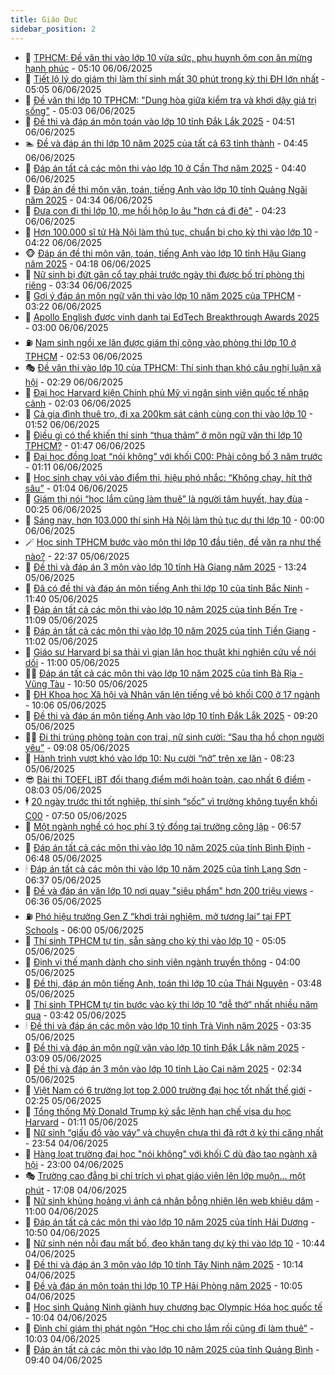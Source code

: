 ```yaml
---
title: Giáo Dục
sidebar_position: 2
---
```


<!-- dantri-giao-duc:START -->
- 🤡 [TPHCM: Đề văn thi vào lớp 10 vừa sức, phụ huynh ôm con ăn mừng hạnh phúc](https://dantri.com.vn/giao-duc/tphcm-de-van-thi-vao-lop-10-vua-suc-phu-huynh-om-con-an-mung-hanh-phuc-20250606115344915.htm) - 05:10 06/06/2025
- 🗽 [Tiết lộ lý do giám thị làm thí sinh mất 30 phút trong kỳ thi ĐH lớn nhất](https://dantri.com.vn/giao-duc/tiet-lo-ly-do-giam-thi-lam-thi-sinh-mat-30-phut-trong-ky-thi-dh-lon-nhat-20250606120228472.htm) - 05:05 06/06/2025
- 🚦 [Đề văn thi lớp 10 TPHCM: &quot;Dung hòa giữa kiểm tra và khơi dậy giá trị sống&quot;](https://dantri.com.vn/giao-duc/de-van-thi-lop-10-tphcm-dung-hoa-giua-kiem-tra-va-khoi-day-gia-tri-song-20250606120331526.htm) - 05:03 06/06/2025
- 🌋 [Đề thi và đáp án môn toán vào lớp 10 tỉnh Đắk Lắk 2025](https://dantri.com.vn/giao-duc/de-thi-va-dap-an-mon-toan-vao-lop-10-tinh-dak-lak-2025-20250605163117396.htm) - 04:51 06/06/2025
- 🏊 [Đề và đáp án thi lớp 10 năm 2025 của tất cả 63 tỉnh thành](https://dantri.com.vn/giao-duc/de-va-dap-an-thi-lop-10-nam-2025-cua-tat-ca-63-tinh-thanh-20250601162114279.htm) - 04:45 06/06/2025
- 🎃 [Đáp án tất cả các môn thi vào lớp 10 ở Cần Thơ năm 2025](https://dantri.com.vn/giao-duc/dap-an-tat-ca-cac-mon-thi-vao-lop-10-o-can-tho-nam-2025-20250602180900647.htm) - 04:40 06/06/2025
- 💄 [Đáp án đề thi môn văn, toán, tiếng Anh vào lớp 10 tỉnh Quảng Ngãi năm 2025](https://dantri.com.vn/giao-duc/dap-an-de-thi-mon-van-toan-tieng-anh-vao-lop-10-tinh-quang-ngai-nam-2025-20250605101524060.htm) - 04:34 06/06/2025
- 🦅 [Đưa con đi thi lớp 10, mẹ hồi hộp lo âu &quot;hơn cả đi đẻ&quot;](https://dantri.com.vn/giao-duc/dua-con-di-thi-lop-10-me-hoi-hop-lo-au-hon-ca-di-de-20250605221836526.htm) - 04:23 06/06/2025
- 🚦 [Hơn 100.000 sĩ tử Hà Nội làm thủ tục, chuẩn bị cho kỳ thi vào lớp 10](https://dantri.com.vn/giao-duc/hon-100000-si-tu-ha-noi-lam-thu-tuc-chuan-bi-cho-ky-thi-vao-lop-10-20250606110729351.htm) - 04:22 06/06/2025
- 🐵 [Đáp án đề thi môn văn, toán, tiếng Anh vào lớp 10 tỉnh Hậu Giang năm 2025](https://dantri.com.vn/giao-duc/dap-an-de-thi-mon-van-toan-tieng-anh-vao-lop-10-tinh-hau-giang-nam-2025-20250605165443189.htm) - 04:18 06/06/2025
- 🐘 [Nữ sinh bị đứt gân cổ tay phải trước ngày thi được bố trí phòng thi riêng](https://dantri.com.vn/giao-duc/nu-sinh-bi-dut-gan-co-tay-phai-truoc-ngay-thi-duoc-bo-tri-phong-thi-rieng-20250606102415760.htm) - 03:34 06/06/2025
- 🦏 [Gợi ý đáp án môn ngữ văn thi vào lớp 10 năm 2025 của TPHCM](https://dantri.com.vn/giao-duc/goi-y-dap-an-mon-ngu-van-thi-vao-lop-10-nam-2025-cua-tphcm-20250605145924101.htm) - 03:22 06/06/2025
- 💼 [Apollo English được vinh danh tại EdTech Breakthrough Awards 2025](https://dantri.com.vn/giao-duc/apollo-english-duoc-vinh-danh-tai-edtech-breakthrough-awards-2025-20250606090800735.htm) - 03:00 06/06/2025
- ⛽️ [Nam sinh ngồi xe lăn được giám thị cõng vào phòng thi lớp 10 ở TPHCM](https://dantri.com.vn/giao-duc/nam-sinh-ngoi-xe-lan-duoc-giam-thi-cong-vao-phong-thi-lop-10-o-tphcm-20250606091319305.htm) - 02:53 06/06/2025
- 🎭 [Đề văn thi vào lớp 10 của TPHCM: Thí sinh than khó câu nghị luận xã hội](https://dantri.com.vn/giao-duc/de-van-thi-vao-lop-10-cua-tphcm-thi-sinh-than-kho-cau-nghi-luan-xa-hoi-20250606092646508.htm) - 02:29 06/06/2025
- 🎃 [Đại học Harvard kiện Chính phủ Mỹ vì ngăn sinh viên quốc tế nhập cảnh](https://dantri.com.vn/giao-duc/dai-hoc-harvard-kien-chinh-phu-my-vi-ngan-sinh-vien-quoc-te-nhap-canh-20250606073625948.htm) - 02:03 06/06/2025
- 🚀 [Cả gia đình thuê trọ, đi xa 200km sát cánh cùng con thi vào lớp 10](https://dantri.com.vn/giao-duc/ca-gia-dinh-thue-tro-di-xa-200km-sat-canh-cung-con-thi-vao-lop-10-20250606083852147.htm) - 01:52 06/06/2025
- 👀 [Điều gì có thể khiến thí sinh “thua thảm” ở môn ngữ văn thi lớp 10 TPHCM?](https://dantri.com.vn/giao-duc/dieu-gi-co-the-khien-thi-sinh-thua-tham-o-mon-ngu-van-thi-lop-10-tphcm-20250606080640866.htm) - 01:47 06/06/2025
- 🌝 [Đại học đồng loạt “nói không” với khối C00: Phải công bố 3 năm trước](https://dantri.com.vn/giao-duc/dai-hoc-dong-loat-noi-khong-voi-khoi-c00-phai-cong-bo-3-nam-truoc-20250606073643134.htm) - 01:11 06/06/2025
- 🤗 [Học sinh chạy vội vào điểm thi, hiệu phó nhắc: “Không chạy, hít thở sâu”](https://dantri.com.vn/giao-duc/hoc-sinh-chay-voi-vao-diem-thi-hieu-pho-nhac-khong-chay-hit-tho-sau-20250606075442055.htm) - 01:04 06/06/2025
- 🦄 [Giám thị nói “học lắm cũng làm thuê” là người tâm huyết, hay đùa](https://dantri.com.vn/giao-duc/giam-thi-noi-hoc-lam-cung-lam-thue-la-nguoi-tam-huyet-hay-dua-20250606055753263.htm) - 00:25 06/06/2025
- 🦍 [Sáng nay, hơn 103.000 thí sinh Hà Nội làm thủ tục dự thi lớp 10](https://dantri.com.vn/giao-duc/sang-nay-hon-103000-thi-sinh-ha-noi-lam-thu-tuc-du-thi-lop-10-20250605220553360.htm) - 00:00 06/06/2025
- 🪄 [Học sinh TPHCM bước vào môn thi lớp 10 đầu tiên, đề văn ra như thế nào?](https://dantri.com.vn/giao-duc/hoc-sinh-tphcm-buoc-vao-mon-thi-lop-10-dau-tien-de-van-ra-nhu-the-nao-20250606052603158.htm) - 22:37 05/06/2025
- 🦆 [Đề thi và đáp án 3 môn vào lớp 10 tỉnh Hà Giang năm 2025](https://dantri.com.vn/giao-duc/de-thi-va-dap-an-3-mon-vao-lop-10-tinh-ha-giang-nam-2025-20250605035928505.htm) - 13:24 05/06/2025
- 🚀 [Đã có đề thi và đáp án môn tiếng Anh thi lớp 10 của tỉnh Bắc Ninh](https://dantri.com.vn/giao-duc/da-co-de-thi-va-dap-an-mon-tieng-anh-thi-lop-10-cua-tinh-bac-ninh-20250605183724136.htm) - 11:40 05/06/2025
- 🦒 [Đáp án tất cả các môn thi vào lớp 10 năm 2025 của tỉnh Bến Tre](https://dantri.com.vn/giao-duc/dap-an-tat-ca-cac-mon-thi-vao-lop-10-nam-2025-cua-tinh-ben-tre-20250602142137408.htm) - 11:09 05/06/2025
- 🤡 [Đáp án tất cả các môn thi vào lớp 10 năm 2025 của tỉnh Tiền Giang](https://dantri.com.vn/giao-duc/dap-an-tat-ca-cac-mon-thi-vao-lop-10-nam-2025-cua-tinh-tien-giang-20250602153952652.htm) - 11:02 05/06/2025
- 🤔 [Giáo sư Harvard bị sa thải vì gian lận học thuật khi nghiên cứu về nói dối](https://dantri.com.vn/giao-duc/giao-su-harvard-bi-sa-thai-vi-gian-lan-hoc-thuat-khi-nghien-cuu-ve-noi-doi-20250604141453349.htm) - 11:00 05/06/2025
- 🧑‍💻 [Đáp án tất cả các môn thi vào lớp 10 năm 2025 của tỉnh Bà Rịa - Vũng Tàu](https://dantri.com.vn/giao-duc/dap-an-tat-ca-cac-mon-thi-vao-lop-10-nam-2025-cua-tinh-ba-ria-vung-tau-20250602155735576.htm) - 10:50 05/06/2025
- 🤡 [ĐH Khoa học Xã hội và Nhân văn lên tiếng về bỏ khối C00 ở 17 ngành](https://dantri.com.vn/giao-duc/dh-khoa-hoc-xa-hoi-va-nhan-van-len-tieng-ve-bo-khoi-c00-o-17-nganh-20250605165738586.htm) - 10:06 05/06/2025
- 🧠 [Đề thi và đáp án môn tiếng Anh vào lớp 10 tỉnh Đắk Lắk 2025](https://dantri.com.vn/giao-duc/de-thi-va-dap-an-mon-tieng-anh-vao-lop-10-tinh-dak-lak-2025-20250605095757786.htm) - 09:20 05/06/2025
- 🧑‍💻 [Đi thi trúng phòng toàn con trai, nữ sinh cười: “Sau tha hồ chọn người yêu”](https://dantri.com.vn/giao-duc/di-thi-trung-phong-toan-con-trai-nu-sinh-cuoi-sau-tha-ho-chon-nguoi-yeu-20250605160111254.htm) - 09:08 05/06/2025
- 🧠 [Hành trình vượt khó vào lớp 10: Nụ cười “nở” trên xe lăn](https://dantri.com.vn/giao-duc/hanh-trinh-vuot-kho-vao-lop-10-nu-cuoi-no-tren-xe-lan-20250605151832968.htm) - 08:23 05/06/2025
- 😎 [Bài thi TOEFL iBT đổi thang điểm mới hoàn toàn, cao nhất 6 điểm](https://dantri.com.vn/giao-duc/bai-thi-toefl-ibt-doi-thang-diem-moi-hoan-toan-cao-nhat-6-diem-20250605145923202.htm) - 08:03 05/06/2025
- 🕴 [20 ngày trước thi tốt nghiệp, thí sinh “sốc” vì trường không tuyển khối C00](https://dantri.com.vn/giao-duc/20-ngay-truoc-thi-tot-nghiep-thi-sinh-soc-vi-truong-khong-tuyen-khoi-c00-20250605143206743.htm) - 07:50 05/06/2025
- 🧠 [Một ngành nghề có học phí 3 tỷ đồng tại trường công lập](https://dantri.com.vn/giao-duc/mot-nganh-nghe-co-hoc-phi-3-ty-dong-tai-truong-cong-lap-20250605133304981.htm) - 06:57 05/06/2025
- 🚀 [Đáp án tất cả các môn thi vào lớp 10 năm 2025 của tỉnh Bình Định](https://dantri.com.vn/giao-duc/dap-an-tat-ca-cac-mon-thi-vao-lop-10-nam-2025-cua-tinh-binh-dinh-20250602141853683.htm) - 06:48 05/06/2025
- 🕯 [Đáp án tất cả các môn thi vào lớp 10 năm 2025 của tỉnh Lạng Sơn](https://dantri.com.vn/giao-duc/dap-an-tat-ca-cac-mon-thi-vao-lop-10-nam-2025-cua-tinh-lang-son-20250602181351302.htm) - 06:37 05/06/2025
- 🧰 [Đề và đáp án văn lớp 10 nơi quay &quot;siêu phẩm&quot; hơn 200 triệu views](https://dantri.com.vn/giao-duc/de-va-dap-an-van-lop-10-noi-quay-sieu-pham-hon-200-trieu-views-20250605072205912.htm) - 06:36 05/06/2025
- ⛽️ [Phó hiệu trưởng Gen Z “khơi trải nghiệm, mở tương lai” tại FPT Schools](https://dantri.com.vn/giao-duc/pho-hieu-truong-gen-z-khoi-trai-nghiem-mo-tuong-lai-tai-fpt-schools-20250605113445456.htm) - 06:00 05/06/2025
- 🤖 [Thí sinh TPHCM tự tin, sẵn sàng cho kỳ thi vào lớp 10](https://dantri.com.vn/giao-duc/thi-sinh-tphcm-tu-tin-san-sang-cho-ky-thi-vao-lop-10-20250605114934453.htm) - 05:05 05/06/2025
- 🦍 [Định vị thế mạnh dành cho sinh viên ngành truyền thông](https://dantri.com.vn/giao-duc/dinh-vi-the-manh-danh-cho-sinh-vien-nganh-truyen-thong-20250605102638605.htm) - 04:00 05/06/2025
- 🐘 [Đề thi, đáp án môn tiếng Anh, toán thi lớp 10 của Thái Nguyên](https://dantri.com.vn/giao-duc/de-thi-dap-an-mon-tieng-anh-toan-thi-lop-10-cua-thai-nguyen-20250605104348076.htm) - 03:48 05/06/2025
- 🌊 [Thí sinh TPHCM tự tin bước vào kỳ thi lớp 10 “dễ thở” nhất nhiều năm qua](https://dantri.com.vn/giao-duc/thi-sinh-tphcm-tu-tin-buoc-vao-ky-thi-lop-10-de-tho-nhat-nhieu-nam-qua-20250605053626926.htm) - 03:42 05/06/2025
- 🕯 [Đề thi và đáp án các môn vào lớp 10 tỉnh Trà Vinh năm 2025](https://dantri.com.vn/giao-duc/de-thi-va-dap-an-cac-mon-vao-lop-10-tinh-tra-vinh-nam-2025-20250605041231608.htm) - 03:35 05/06/2025
- 🐎 [Đề thi và đáp án môn ngữ văn vào lớp 10 tỉnh Đắk Lắk năm 2025](https://dantri.com.vn/giao-duc/de-thi-va-dap-an-mon-ngu-van-vao-lop-10-tinh-dak-lak-nam-2025-20250605100131527.htm) - 03:09 05/06/2025
- 🐻 [Đề thi và đáp án 3 môn vào lớp 10 tỉnh Lào Cai năm 2025](https://dantri.com.vn/giao-duc/de-thi-va-dap-an-3-mon-vao-lop-10-tinh-lao-cai-nam-2025-20250604094146224.htm) - 02:34 05/06/2025
- 🐎 [Việt Nam có 6 trường lọt top 2.000 trường đại học tốt nhất thế giới](https://dantri.com.vn/giao-duc/viet-nam-co-6-truong-lot-top-2000-truong-dai-hoc-tot-nhat-the-gioi-20250605073437614.htm) - 02:25 05/06/2025
- 🫣 [Tổng thống Mỹ Donald Trump ký sắc lệnh hạn chế visa du học Harvard](https://dantri.com.vn/giao-duc/tong-thong-my-donald-trump-ky-sac-lenh-han-che-visa-du-hoc-harvard-20250605080819067.htm) - 01:11 05/06/2025
- 🤭 [Nữ sinh “giấu đồ vào váy” và chuyện chưa thi đã rớt ở kỳ thi căng nhất](https://dantri.com.vn/giao-duc/nu-sinh-giau-do-vao-vay-va-chuyen-chua-thi-da-rot-o-ky-thi-cang-nhat-20250605064509480.htm) - 23:54 04/06/2025
- 🥳 [Hàng loạt trường đại học &quot;nói không&quot; với khối C dù đào tạo ngành xã hội](https://dantri.com.vn/giao-duc/hang-loat-truong-dai-hoc-noi-khong-voi-khoi-c-du-dao-tao-nganh-xa-hoi-20250604204231112.htm) - 23:00 04/06/2025
- 🎭 [Trường cao đẳng bị chỉ trích vì phạt giáo viên lên lớp muộn... một phút](https://dantri.com.vn/giao-duc/truong-cao-dang-bi-chi-trich-vi-phat-giao-vien-len-lop-muon-mot-phut-20250604102642833.htm) - 17:08 04/06/2025
- 🥸 [Nữ sinh khủng hoảng vì ảnh cá nhân bỗng nhiên lên web khiêu dâm](https://dantri.com.vn/giao-duc/nu-sinh-khung-hoang-vi-anh-ca-nhan-bong-nhien-len-web-khieu-dam-20250603121313120.htm) - 11:00 04/06/2025
- 🦣 [Đáp án tất cả các môn thi vào lớp 10 năm 2025 của tỉnh Hải Dương](https://dantri.com.vn/giao-duc/dap-an-tat-ca-cac-mon-thi-vao-lop-10-nam-2025-cua-tinh-hai-duong-20250602141628966.htm) - 10:50 04/06/2025
- 🤔 [Nữ sinh nén nỗi đau mất bố, đeo khăn tang dự kỳ thi vào lớp 10](https://dantri.com.vn/giao-duc/nu-sinh-nen-noi-dau-mat-bo-deo-khan-tang-du-ky-thi-vao-lop-10-20250604172024352.htm) - 10:44 04/06/2025
- 🦣 [Đề thi và đáp án 3 môn vào lớp 10 tỉnh Tây Ninh năm 2025](https://dantri.com.vn/giao-duc/de-thi-va-dap-an-3-mon-vao-lop-10-tinh-tay-ninh-nam-2025-20250603104131666.htm) - 10:14 04/06/2025
- 🐲 [Đề và đáp án môn toán thi lớp 10 TP Hải Phòng năm 2025](https://dantri.com.vn/giao-duc/de-va-dap-an-mon-toan-thi-lop-10-tp-hai-phong-nam-2025-20250604103316500.htm) - 10:05 04/06/2025
- 🔭 [Học sinh Quảng Ninh giành huy chương bạc Olympic Hóa học quốc tế](https://dantri.com.vn/giao-duc/hoc-sinh-quang-ninh-gianh-huy-chuong-bac-olympic-hoa-hoc-quoc-te-20250604135312746.htm) - 10:04 04/06/2025
- 🥷 [Đình chỉ giám thị phát ngôn “Học chi cho lắm rồi cũng đi làm thuê”](https://dantri.com.vn/giao-duc/dinh-chi-giam-thi-phat-ngon-hoc-chi-cho-lam-roi-cung-di-lam-thue-20250604162554026.htm) - 10:03 04/06/2025
- 🎊 [Đáp án tất cả các môn thi vào lớp 10 năm 2025 của tỉnh Quảng Bình](https://dantri.com.vn/giao-duc/dap-an-tat-ca-cac-mon-thi-vao-lop-10-nam-2025-cua-tinh-quang-binh-20250602180218813.htm) - 09:40 04/06/2025<!-- dantri-giao-duc:END -->
